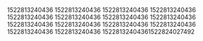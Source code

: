 1522813240436
1522813240436
1522813240436
1522813240436
1522813240436
1522813240436
1522813240436
1522813240436
1522813240436
1522813240436
1522813240436
1522813240436
1522813240436
1522813240436
15228132404361522824027492